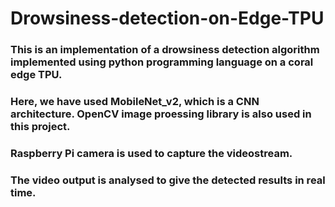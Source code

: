 # Drowsiness-detection-on-Edge-TPU

### This is an implementation of a drowsiness detection algorithm implemented using python programming language on a coral edge TPU.

### Here, we have used MobileNet_v2, which is a CNN architecture. OpenCV image proessing library is also used in this project.
### Raspberry Pi camera is used to capture the videostream.
### The video output is analysed to give the detected results in real time. 
